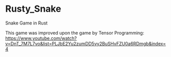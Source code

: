 # Rusty_Snake
Snake Game in Rust

This game was improved upon the game by Tensor Programming: https://www.youtube.com/watch?v=DnT_7M7L7vo&list=PLJbE2Yu2zumDD5vy2BuSHvFZU0a6RDmgb&index=4
